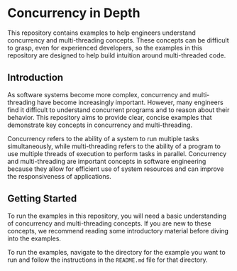 Concurrency in Depth
===

This repository contains examples to help engineers understand concurrency and multi-threading concepts.
These concepts can be difficult to grasp, even for experienced developers, so the examples in this repository
are designed to help build intuition around multi-threaded code.

## Introduction

As software systems become more complex, concurrency and multi-threading have become increasingly important.
However, many engineers find it difficult to understand concurrent programs and to reason about their behavior. This repository aims to provide clear,
concise examples that demonstrate key concepts in concurrency and multi-threading.

Concurrency refers to the ability of a system to run multiple tasks simultaneously, while multi-threading refers to the ability of a program to use
multiple threads of execution to perform tasks in parallel. Concurrency and multi-threading are important concepts in software engineering because they
allow for efficient use of system resources and can improve the responsiveness of applications.

## Getting Started

To run the examples in this repository, you will need a basic understanding of concurrency and multi-threading concepts.
If you are new to these concepts, we recommend reading some introductory material before diving into the examples.

To run the examples, navigate to the directory for the example you want to run and follow the instructions in the `README.md` file for that directory.
